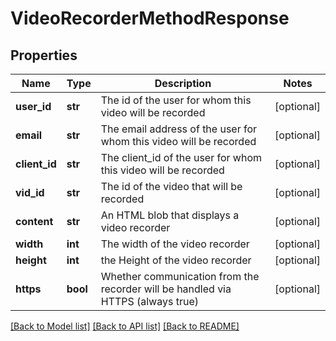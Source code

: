 # VideoRecorderMethodResponse

## Properties
Name | Type | Description | Notes
------------ | ------------- | ------------- | -------------
**user_id** | **str** | The id of the user for whom this video will be recorded | [optional] 
**email** | **str** | The email address of the user for whom this video will be recorded | [optional] 
**client_id** | **str** | The client_id of the user for whom this video will be recorded | [optional] 
**vid_id** | **str** | The id of the video that will be recorded | [optional] 
**content** | **str** | An HTML blob that displays a video recorder | [optional] 
**width** | **int** | The width of the video recorder | [optional] 
**height** | **int** | the Height of the video recorder | [optional] 
**https** | **bool** | Whether communication from the recorder will be handled via HTTPS (always true) | [optional] 

[[Back to Model list]](../README.md#documentation-for-models) [[Back to API list]](../README.md#documentation-for-api-endpoints) [[Back to README]](../README.md)



